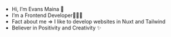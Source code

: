 - Hi, I’m Evans Maina 🚀
- I’m a Frontend Developer🧑‍💻🚀
- Fact about me => I like to develop websites in Nuxt and Tailwind
- Believer in Positivity and Creativity ✨






